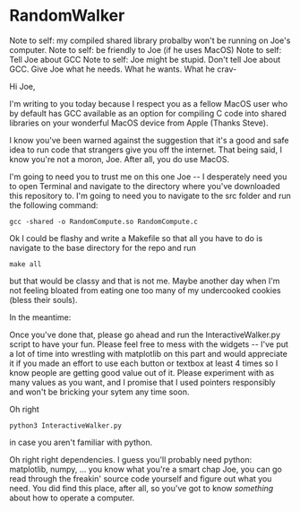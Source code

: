# RandomWalker

Note to self: my compiled shared library probalby won't be running on Joe's computer.
Note to self: be friendly to Joe (if he uses MacOS)
Note to self: Tell Joe about GCC
Note to self: Joe might be stupid. Don't tell Joe about GCC. Give Joe what he needs. What he wants. What he crav-

Hi Joe,

I'm writing to you today because I respect you as a fellow MacOS user who by default has GCC available as an option for compiling C code into shared libraries on your wonderful MacOS device from Apple (Thanks Steve).

I know you've been warned against the suggestion that it's a good and safe idea to run code that strangers give you off the internet. That being said, I know you're not a moron, Joe. After all, you do use MacOS.

I'm going to need you to trust me on this one Joe -- I desperately need you to open Terminal and navigate to the directory where you've downloaded this repository to. I'm going to need you to navigate to the src folder and run the following command:

```
gcc -shared -o RandomCompute.so RandomCompute.c
```

Ok I could be flashy and write a Makefile so that all you have to do is navigate to the base directory for the repo and run

```
make all
```

but that would be classy and that is not me. Maybe another day when I'm not feeling bloated from eating one too many of my undercooked cookies (bless their souls).

In the meantime:

Once you've done that, please go ahead and run the InteractiveWalker.py script to have your fun. Please feel free to mess with the widgets -- I've put a lot of time into wrestling with matplotlib on this part and would appreciate it if you made an effort to use each button or textbox at least 4 times so I know people are getting good value out of it. Please experiment with as many values as you want, and I promise that I used pointers responsibly and won't be bricking your sytem any time soon.

Oh right

```
python3 InteractiveWalker.py
```

in case you aren't familiar with python.

Oh right right dependencies. I guess you'll probably need python: matplotlib, numpy, ... you know what you're a smart chap Joe, you can go read through the freakin' source code yourself and figure out what you need. You did find this place, after all, so you've got to know *something* about how to operate a computer.

